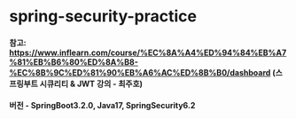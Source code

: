 # spring-security-practice
#### 참고: https://www.inflearn.com/course/%EC%8A%A4%ED%94%84%EB%A7%81%EB%B6%80%ED%8A%B8-%EC%8B%9C%ED%81%90%EB%A6%AC%ED%8B%B0/dashboard (스프링부트 시큐리티 & JWT 강의 - 최주호)
#### 버전 - SpringBoot3.2.0, Java17, SpringSecurity6.2 
